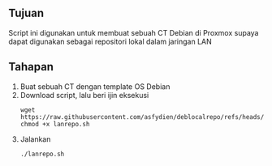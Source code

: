 ## Tujuan
Script ini digunakan untuk membuat sebuah CT Debian di Proxmox supaya dapat digunakan sebagai repositori lokal dalam jaringan LAN

## Tahapan

1. Buat sebuah CT dengan template OS Debian
2. Download script, lalu beri ijin eksekusi
    ```shell
    wget https://raw.githubusercontent.com/asfydien/deblocalrepo/refs/heads/main/lanrepo.sh
    chmod +x lanrepo.sh
    ```
3. Jalankan
    ```shell
    ./lanrepo.sh
    ```  
